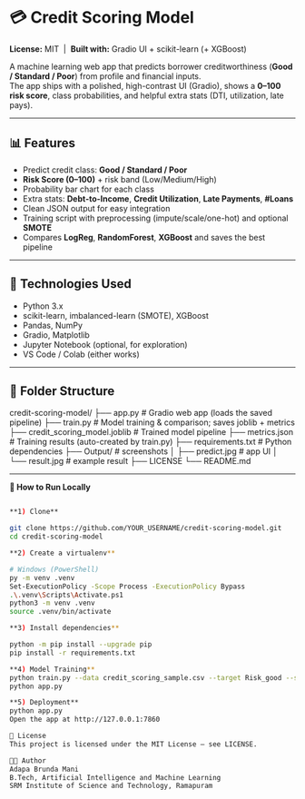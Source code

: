 # 💳 Credit Scoring Model

**License:** MIT &nbsp;|&nbsp; **Built with:** Gradio UI + scikit-learn (+ XGBoost)  

A machine learning web app that predicts borrower creditworthiness (**Good / Standard / Poor**) from profile and financial inputs.  
The app ships with a polished, high-contrast UI (Gradio), shows a **0–100 risk score**, class probabilities, and helpful extra stats (DTI, utilization, late pays).

---

## 📊 Features
- Predict credit class: **Good / Standard / Poor**
- **Risk Score (0–100)** + risk band (Low/Medium/High)
- Probability bar chart for each class
- Extra stats: **Debt-to-Income**, **Credit Utilization**, **Late Payments**, **#Loans**
- Clean JSON output for easy integration
- Training script with preprocessing (impute/scale/one-hot) and optional **SMOTE**
- Compares **LogReg**, **RandomForest**, **XGBoost** and saves the best pipeline

---

## 🧠 Technologies Used
- Python 3.x
- scikit-learn, imbalanced-learn (SMOTE), XGBoost
- Pandas, NumPy
- Gradio, Matplotlib
- Jupyter Notebook (optional, for exploration)
- VS Code / Colab (either works)

---
## 📁 Folder Structure

credit-scoring-model/
├── app.py # Gradio web app (loads the saved pipeline)
├── train.py # Model training & comparison; saves joblib + metrics
├── credit_scoring_model.joblib # Trained model pipeline
├── metrics.json # Training results (auto-created by train.py)
├── requirements.txt # Python dependencies
├── Output/ # screenshots 
│ ├── predict.jpg # app UI
│ └── result.jpg # example result
├── LICENSE
└── README.md

---

 **🚀 How to Run Locally**
 ```bash

**1) Clone**

git clone https://github.com/YOUR_USERNAME/credit-scoring-model.git
cd credit-scoring-model

**2) Create a virtualenv**

# Windows (PowerShell)
py -m venv .venv
Set-ExecutionPolicy -Scope Process -ExecutionPolicy Bypass
.\.venv\Scripts\Activate.ps1
python3 -m venv .venv
source .venv/bin/activate

**3) Install dependencies**

python -m pip install --upgrade pip
pip install -r requirements.txt

**4) Model Training**
python train.py --data credit_scoring_sample.csv --target Risk_good --smote on
python app.py

**5) Deployment**
python app.py
Open the app at http://127.0.0.1:7860

📜 License
This project is licensed under the MIT License — see LICENSE.

👨‍💻 Author
Adapa Brunda Mani
B.Tech, Artificial Intelligence and Machine Learning
SRM Institute of Science and Technology, Ramapuram

